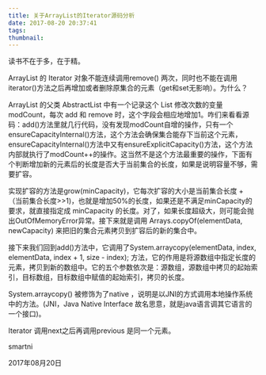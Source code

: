 ```yaml
---
title: 关于ArrayList的Iterator源码分析
date: 2017-08-20 20:37:41
tags: 
thumbnail: 
---
```


读书不在于多，在于精。

<!-- more -->

ArrayList 的 Iterator 对象不能连续调用remove() 两次，同时也不能在调用iterator()方法之后再增加或者删除原集合的元素（get和set无影响）。为什么？

ArrayList 的父类 AbstractList 中有一个记录这个 List 修改次数的变量 modCount，每次 add 和 remove 时，这个字段会相应地增加1。咋们来看看源码：add()方法里就几行代码，没有发现modCount自增的操作，只有一个ensureCapacityInternal()方法，这个方法会确保集合能存下当前这个元素，ensureCapacityInternal()方法中又有ensureExplicitCapacity()方法，这个方法内部就执行了modCount++的操作。这当然不是这个方法最重要的操作，下面有个判断增加新的元素后的长度是否大于当前集合的长度，如果是说明容量不够，需要扩容。

实现扩容的方法是grow(minCapacity)，它每次扩容的大小是当前集合长度 + （当前集合长度>>1)，也就是增加50%的长度，如果还是不满足minCapacity的要求，就直接指定成 minCapacity 的长度。对了，如果长度超级大，则可能会抛出OutOfMemoryError异常。接下来就是调用 Arrays.copyOf(elementData, newCapacity) 来把旧的集合元素拷贝到扩容后的新的集合中。

接下来我们回到add()方法中，它调用了System.arraycopy(elementData, index, elementData, index + 1, size - index); 方法，它的作用是将源数组中指定长度的元素，拷贝到新的数组中。它的五个参数依次是：源数组，源数组中拷贝的起始索引，目标数组，目标数组中赋值的起始索引，拷贝的长度。

System.arraycopy() 被修饰为了native ，说明是以JNI的方式调用本地操作系统中的方法。(JNI，Java Native Interface 故名思意，就是java语言调其它语言的一个接口)。

Iterator 调用next之后再调用previous 是同一个元素。

smartni

2017年08月20日